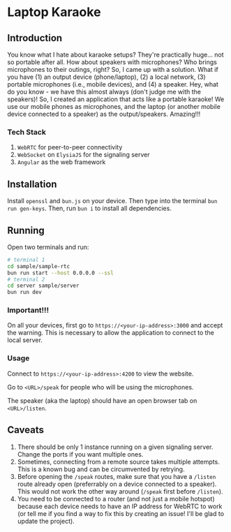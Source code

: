 # Laptop Karaoke

## Introduction

You know what I hate about karaoke setups? They're practically huge... not so portable after all. How about speakers with microphones? Who brings microphones to their outings, right? So, I came up with a solution. What if you have (1) an output device (phone/laptop), (2) a local network, (3) portable microphones (i.e., mobile devices), and (4) a speaker. Hey, what do you know - we have this almost always (don't judge me with the speakers)! So, I created an application that acts like a portable karaoke! We use our mobile phones as microphones, and the laptop (or another mobile device connected to a speaker) as the output/speakers. Amazing!!!

### Tech Stack

1. `WebRTC` for peer-to-peer connectivity
1. `WebSocket` on `ElysiaJS` for the signaling server
1. `Angular` as the web framework

## Installation

Install `openssl` and `bun.js` on your device. Then type into the terminal `bun run gen-keys`. Then, run `bun i` to install all dependencies.

## Running

Open two terminals and run:

```sh
# terminal 1
cd sample/sample-rtc
bun run start --host 0.0.0.0 --ssl
# terminal 2
cd server sample/server
bun run dev
```

### Important!!!

On all your devices, first go to `https://<your-ip-address>:3000` and accept the warning. This is necessary to allow the application to connect to the local server.

### Usage

Connect to `https://<your-ip-address>:4200` to view the website.

Go to `<URL>/speak` for people who will be using the microphones.

The speaker (aka the laptop) should have an open browser tab on `<URL>/listen`.

## Caveats

1. There should be only 1 instance running on a given signaling server. Change the ports if you want multiple ones.
1. Sometimes, connecting from a remote source takes multiple attempts. This is a known bug and can be circumvented by retrying.
1. Before opening the `/speak` routes, make sure that you have a `/listen` route already open (preferrably on a device connected to a speaker). This would not work the other way around (`/speak` first before `/listen`).
1. You need to be connected to a router (and not just a mobile hotspot) because each device needs to have an IP address for WebRTC to work (or tell me if you find a way to fix this by creating an issue! I'll be glad to update the project).

